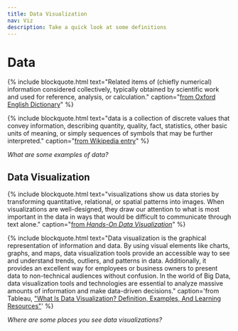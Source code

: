 ```yaml
---
title: Data Visualization
nav: Viz
description: Take a quick look at some definitions
---
```


# Data

{% include blockquote.html text="Related items of (chiefly numerical) information considered collectively, typically obtained by scientific work and used for reference, analysis, or calculation." caption="[from Oxford English Dictionary](https://www.oed.com/view/Entry/296948)" %}

{% include blockquote.html text="data is a collection of discrete values that convey information, describing quantity, quality, fact, statistics, other basic units of meaning, or simply sequences of symbols that may be further interpreted." caption="[from Wikipedia entry](https://en.wikipedia.org/wiki/Data)" %}

*What are some examples of data?*

## Data Visualization

{% include blockquote.html text="visualizations show us data stories by transforming quantitative, relational, or spatial patterns into images. When visualizations are well-designed, they draw our attention to what is most important in the data in ways that would be difficult to communicate through text alone." caption="[from *Hands-On Data Visualization*](https://handsondataviz.org/introduction.html)" %}

{% include blockquote.html text="Data visualization is the graphical representation of information and data. By using visual elements like charts, graphs, and maps, data visualization tools provide an accessible way to see and understand trends, outliers, and patterns in data. Additionally, it provides an excellent way for employees or business owners to present data to non-technical audiences without confusion. In the world of Big Data, data visualization tools and technologies are essential to analyze massive amounts of information and make data-driven decisions." caption='from Tableau, ["What Is Data Visualization? Definition, Examples, And Learning Resources"](https://www.tableau.com/learn/articles/data-visualization)' %}

*Where are some places you see data visualizations?*
